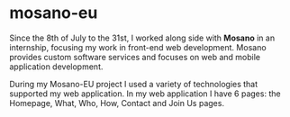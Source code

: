 # mosano-eu

Since the 8th of July to the 31st, I worked along side with **Mosano** in an internship, focusing my work in front-end web development. Mosano provides custom software services and focuses on web and mobile application development.

During my Mosano-EU project I used a variety of technologies that supported my web application. In my web application I have 6 pages: the Homepage, What, Who, How, Contact and Join Us pages.
